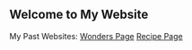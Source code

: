 ## Welcome to My Website
My Past Websites:
[Wonders Page](/Wonders/Tourism.html)
[Recipe Page](/recipe/recipe.html)


